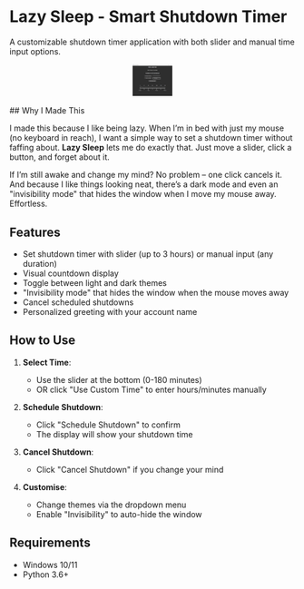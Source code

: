 # Lazy Sleep - Smart Shutdown Timer

A customizable shutdown timer application with both slider and manual time input options.

<p align="center">
  <img width="69.8" height="56.3" src="Sleepy.png">
</p>
## Why I Made This

I made this because I like being lazy. When I’m in bed with just my mouse (no keyboard in reach), I want a simple way to set a shutdown timer without faffing about. **Lazy Sleep** lets me do exactly that. Just move a slider, click a button, and forget about it.

If I’m still awake and change my mind? No problem – one click cancels it. And because I like things looking neat, there’s a dark mode and even an "invisibility mode" that hides the window when I move my mouse away. Effortless.

## Features

- Set shutdown timer with slider (up to 3 hours) or manual input (any duration)
- Visual countdown display
- Toggle between light and dark themes
- "Invisibility mode" that hides the window when the mouse moves away
- Cancel scheduled shutdowns
- Personalized greeting with your account name

## How to Use

1. **Select Time**:

   - Use the slider at the bottom (0-180 minutes)
   - OR click "Use Custom Time" to enter hours/minutes manually

2. **Schedule Shutdown**:

   - Click "Schedule Shutdown" to confirm
   - The display will show your shutdown time

3. **Cancel Shutdown**:

   - Click "Cancel Shutdown" if you change your mind

4. **Customise**:
   - Change themes via the dropdown menu
   - Enable "Invisibility" to auto-hide the window

## Requirements

- Windows 10/11
- Python 3.6+
